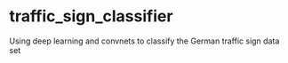 # traffic_sign_classifier
Using deep learning and convnets to classify the German traffic sign data set
